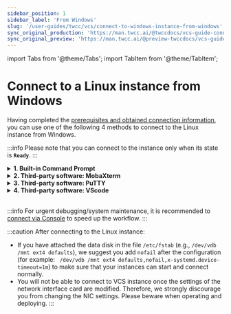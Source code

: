 ```yaml
---
sidebar_position: 1
sidebar_label: 'From Windows'
slug: '/user-guides/twcc/vcs/connect-to-windows-instance-from-windows'
sync_original_production: 'https://man.twcc.ai/@twccdocs/vcs-guide-connect-to-linux-from-windows-zh' 
sync_original_preview: 'https://man.twcc.ai/@preview-twccdocs/vcs-guide-connect-to-linux-from-windows-zh' 
---
```


import Tabs from '@theme/Tabs';
import TabItem from '@theme/TabItem';

# Connect to a Linux instance from Windows


Having completed the [prerequisites and obtained connection information](https://man.twcc.vip/en/docs/vcs/user-guides/connection/prerequisites), you can use one of the following 4 methods to connect to the Linux instance from Windows.

:::info
Please note that you can connect to the instance only when its state is **`Ready`**.
:::

<!-- 1 start -->

<details class="docspoiler">

<summary><b>1. Built-in Command Prompt</b></summary>

**Step 1. Make sure the SSH program is installed**

Open your local command prompt and type `ssh -V` to check if you have an SSH client program on your local computer. If so, the version of the program will be displayed. If not, please refer to the [<ins>Microsoft official document</ins>](https://docs.microsoft.com/en-us/windows-server/administration/openssh/openssh_install_firstuse#installing-openssh-from-the-settings-ui-on-windows-server-2019-or-windows-10-1809) for a quick installation of OpenSSH Client, or refer to other connection methods.

![](https://cos.twcc.ai/SYS-MANUAL/uploads/upload_9242485b84ba91f9e8777e4bea275744.png)

<br/>

**Step 2. Change the permissions of the key pair**
    
Follow the steps in [<ins>Prerequisites</ins>](https://man.twcc.vip/en/docs/vcs/user-guides/connection/prerequisites) to obtain the connection information and enter commands to change the key pair permissions.

![](https://cos.twcc.ai/SYS-MANUAL/uploads/upload_02120b912a3077ba14f49054f320b674.png)

<br/>

**Step 3. Connect to your VCS instance**

Enter the commands obtained by following the [<ins>Prerequisites</ins>](https://man.twcc.vip/en/docs/vcs/user-guides/connection/prerequisites) to SSH into your instance.


![](https://cos.twcc.ai/SYS-MANUAL/uploads/upload_112f272ffc1d5fac6b569fd1c501af54.png)

<!--
<div style="background-color:black;color:white;padding:20px;">
C:\Users\Janice_Chiang><span style="background-color:#fcf8e3; color: #000; padding:3.2px">icacls d:\key\janicekey01.pem /reset</span>
已處理的檔案: d:\key\janicekey01.pem
已順利處理 1 個檔案; 0 個檔案處理失敗
C:\Users\Janice_Chiang><span style="background-color:#fcf8e3; color: #000; padding:3.2px">icacls d:\key\janicekey01.pem /GRANT:R "%USERNAME%:`(`R`)`"</span>
已處理的檔案: d:\key\janicekey01.pem
已順利處理 1 個檔案; 0 個檔案處理失敗
C:\Users\Janice_Chiang><span style="background-color:#fcf8e3; color: #000; padding:3.2px">icacls d:\key\janicekey01.pem /inheritance:r</span>
已處理的檔案: d:\key\janicekey01.pem
已順利處理 1 個檔案; 0 個檔案處理失敗
C:\Users\Janice_Chiang><span style="background-color:#fcf8e3; color: #000; padding:3.2px">ssh -i d:\key\janicekey01.pem centos@203.145.220.231</span>
The authenticity of host '203.145.220.231 (203.145.220.231)' can't be established.
ECDSA key fingerprint is SHA256:vZ5EWM1ZbnYWkF52T6fxQROphd2PqiaGYvpBAuSahFQ.
Are you sure you want to continue connecting (yes/no)? <span style="background-color:#fcf8e3; color: #000; padding:3.2px">yes</span>
Warning: Permanently added '203.145.220.231' (ECDSA) to the list of known hosts.
Last login: Tue May 14 14:14:37 2019 from 220-141-25-168.dynamic-ip.hinet.net
[centos@vm01-252546-iaas ~]$ 
</div> 
-->

</details>

<!-- Space -->

<div style={{'height':'8px'}}></div>

<!-- 2 start -->

<details class="docspoiler">

<summary><b>2. Third-party software: MobaXterm</b></summary>

MobaXterm's graphical user interface is intuitive and easy to use. The key pair can be used directly without conversion.

<br/>

**Step 1. Download MobaXterm**


Please download the [<ins>MobaXterm Home Edition (Portable edition)</ins>](https://mobaxterm.mobatek.net/download-home-edition.html), unzip it, and run **`MobaXterm_Personal_[version]`**.

![](https://cos.twcc.ai/SYS-MANUAL/uploads/upload_1f3324a847dcf480c383ceed1d7c56a4.png)

<br/>

**Step 2. Create a connection**

Click **Session** in the upper left corner.

![](https://cos.twcc.ai/SYS-MANUAL/uploads/upload_14193d66d4e18c0a81402307bd08b841.png)
<br/>

Follow the diagram and steps to complete the settings and establish a connection:


1. Click **SSH**
2. Enter *public IP* in `Remote host`
3. Enter *ubuntu* or *centos* in `Specify username`
4. Click **Advanced SSH settings**
5. Check `Use private key`
6. Click on the folder and select your key pair `.pem` file
7. Click **OK** to establish the connection

![](https://cos.twcc.ai/SYS-MANUAL/uploads/upload_d4cc9231359e438890e83bb3b3d550e9.png)

Connection established!

![](https://cos.twcc.ai/SYS-MANUAL/uploads/upload_6eb2f5ac0a37b94f360b5cc7e72b955d.png)
</details>

<!-- Space -->

<div style={{'height':'8px'}}></div>

<!-- 2 start -->

<details class="docspoiler">

<summary><b>3. Third-party software: PuTTY</b></summary>

PuTTY does not support the key pair format `.pem`  , so please convert the `.pem` file to `.ppk` using PuTTYgen.

<br/>

**Step 1. Download and install PuTTY**

Please download [<ins>PuTTY</ins>](https://www.putty.org/) and complete the installation.

<br/>

**Step 2. Convert the key pair (`.pem`> `.ppk`)**

- Open **PuTTYgen**.

![](https://cos.twcc.ai/SYS-MANUAL/uploads/upload_a06473c2b182bdc8ff67d09fdb621526.png)

    
- Click **Load** and select the key pair of the `.pem` file you have created and downloaded.

![](https://cos.twcc.ai/SYS-MANUAL/uploads/upload_8a34b1c54db4309cad5d575e6974d198.png)

- Click **OK**.

![](https://cos.twcc.ai/SYS-MANUAL/uploads/upload_a46f9a2162f41c8dc33ffe1aefaebb06.png)


- Click **Save private key**, enter the file name, make sure the format is `.ppk`, and save your settings to complete the conversion.

![](https://cos.twcc.ai/SYS-MANUAL/uploads/upload_dee36992482a38800d667001f9e9a3c2.png)


<br/>

**Step 3. Connect to the instance using PuTTY**

- Open **PuTTY**
       

![](https://cos.twcc.ai/SYS-MANUAL/uploads/upload_5a0782c28ef264664f3e37c4dcc7f3fa.png)

- Click **Session** on the left, enter the Host Name (can be found by clicking the **Connect** on the configuration page) and Port (22)
    
![](https://cos.twcc.ai/SYS-MANUAL/uploads/upload_db3cf7c5fbaec56d160a214ffb007c18.png)

- Then click **SSH** > **Auth** on the left, and click **Browse** to load the `.ppk` key pair.

![](https://cos.twcc.ai/SYS-MANUAL/uploads/upload_d43ac73e0937640fe044829098d52cb3.png)


- Last, click **Open**.

![](https://cos.twcc.ai/SYS-MANUAL/uploads/upload_7b0f282732b28f1ebdd293a4f36c0216.png)

- Successfully connect to the VCS instance when the window opens.

![](https://cos.twcc.ai/SYS-MANUAL/uploads/upload_b26159d005ed6963cce089eb47979d6f.png)

</details>

<!-- Space -->

<div style={{'height':'8px'}}></div>

<!-- 2 start -->

<details class="docspoiler">

<summary><b>4. Third-party software: VScode</b></summary>

If you are already using VScode to develop your program, you may directly using it to connect to your VCS instance. VScode supports a variety of platforms and has many plug-in software packages that are easy to install and suitable for novices. For complete instructions, please refer to the [<ins>Official documentation</ins>](https://code.visualstudio.com/blogs/2019/10/03/remote-ssh-tips-and-tricks).

<br/>

**Step 1. Download and install VScode**

Please download [<ins>VScode</ins>](https://code.visualstudio.com/Download) and open the application.

![](https://cos.twcc.ai/SYS-MANUAL/uploads/upload_010a76dabe0d66c94562e776fe3b3a6a.png)

<br/>

**Step 2. Install SSH package**


Click **Extensions** > search for *remote ssh* > select **Remote- SSH** and click **Install**.


![](https://cos.twcc.ai/SYS-MANUAL/uploads/upload_38c0c0011b900d9a5547a5f4487f4fce.png)

<br/>

**Step 3. Create config file**

- After the installation is complete, click the icon in the lower left corner of the window to open the remote connection.

![](https://cos.twcc.ai/SYS-MANUAL/uploads/upload_ecaaf1c1f4a790161660b2a45020b607.png)

- Select **Remote-SSH: Open Configuration File**.

![](https://cos.twcc.ai/SYS-MANUAL/uploads/upload_2efbf5090bc128487b714ffe122ba037.png)

- Select **C:\Users\User\.ssh\config** to create a connection profile

![](https://cos.twcc.ai/SYS-MANUAL/uploads/upload_a9e954c2165abc59b5be91f8d314112c.png)

- Please place the key pair pem file under the `~/.ssh/` folder

![](https://cos.twcc.ai/SYS-MANUAL/uploads/upload_237f5babfff7d1265879f96d3262a60f.png)

- After opening the config file, copy and paste the following format, and fill in the information of a VCS instance; if there are multiple instances, you can copy and paste several for modification. Save the file when finished.

```bash
Host <INSTANCE_NAME>            # Enter the name of the VCS instance
    HostName <PUBLIC_IP>        # Enter Public IP
    User <IMAGE_TYPE>           # Enter ubuntu or centos
    IdentityFile ~/.ssh/<.pem>  # Enter .pem key pair name
```


![](https://cos.twcc.ai/SYS-MANUAL/uploads/upload_871749523146661c11306b59bea27ce0.png)

<br/>

**Step 4. Connect to VCS instance**

- In VScode, click the icon in the lower left corner > select **Remote-SSH: Connect to Host...**.

![](https://cos.twcc.ai/SYS-MANUAL/uploads/upload_ce4b6b932674950fe3732f35fd2627a3.png)

- It will show the instance information that have been created, click on it to start the connection.

![](https://cos.twcc.ai/SYS-MANUAL/uploads/upload_ab2ee3bcc20dfba930e9666ea38e4911.png)

- Then select **Linux**.

![](https://cos.twcc.ai/SYS-MANUAL/uploads/upload_03d9ef5fc7818f3893301eced215414f.png)

- Select **Continue**.

![](https://cos.twcc.ai/SYS-MANUAL/uploads/upload_7647f858a45535cdeeb41552fd27d52f.png)

- When the connection is successful, the **`SSH: <Host Name>`** will appear in the lower left corner of the window.

![](https://cos.twcc.ai/SYS-MANUAL/uploads/upload_90ad691923b321838ea46f8e0304719c.png)

- Then open **Terminal** > **New Terminal** to use the VCS instance!

![](https://cos.twcc.ai/SYS-MANUAL/uploads/upload_719594c2f99eeca61a261800d4e0c511.png)

</details>

<br/>

:::info
For urgent debugging/system maintenance, it is recommended to [<ins>connect via Console</ins>](https://man.twcc.vip/en/docs/vcs/user-guides/management-and-monitoring/console) to speed up the workflow.
:::

:::caution
After connecting to the Linux instance:
- If you have attached the data disk in the file `/etc/fstab` (e.g., `/dev/vdb /mnt ext4 defaults`), we suggest you add `nofail` after the configuration (for example: ` /dev/vdb /mnt ext4 defaults,nofail,x-systemd.device-timeout=1m`) to make sure that your instances can start and connect normally.
- You will not be able to connect to VCS instance once the settings of the network interface card are modified. Therefore, we strongly discourage you from changing the NIC settings. Please beware when operating and deploying.
:::